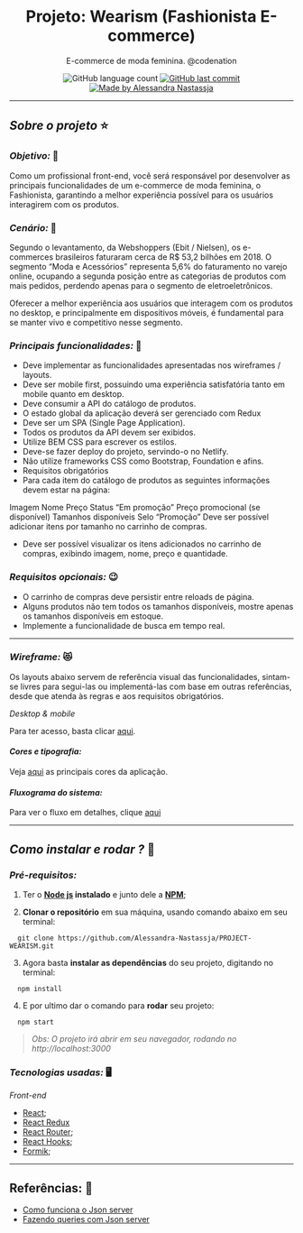 <h1 align="center">
  Projeto: Wearism (Fashionista E-commerce)
</h1>
<p align="center">E-commerce de moda feminina. @codenation</p>

<p align="center">
  <img alt="GitHub language count" src="https://img.shields.io/github/repo-size/Alessandra-Nastassja/PROJECT-WEARISM?color=%239175db">
  <a href="https://github.com/Alessandra-Nastassja/PROJECT-WEARISM/commits/master">
    <img alt="GitHub last commit" src="https://img.shields.io/github/last-commit/Alessandra-Nastassja/PROJECT-WEARISM?color=%239175db">
  </a>
  <a href="https://www.linkedin.com/in/alessandra-nastassja/">
    <img alt="Made by Alessandra Nastassja" src="https://img.shields.io/badge/made%20by-AlessandraNastassja-%239175db">
  </a>
</p>

****
## *Sobre o projeto* ⭐️

### *Objetivo:* 🚩

Como um profissional front-end, você será responsável por desenvolver as principais funcionalidades de um e-commerce de moda feminina, o Fashionista, garantindo a melhor experiência possível para os usuários interagirem com os produtos.

### *Cenário:* 👗

Segundo o levantamento, da Webshoppers (Ebit / Nielsen), os e-commerces brasileiros faturaram cerca de R$ 53,2 bilhões em 2018. O segmento “Moda e Acessórios” representa 5,6% do faturamento no varejo online, ocupando a segunda posição entre as categorias de produtos com mais pedidos, perdendo apenas para o segmento de eletroeletrônicos.

Oferecer a melhor experiência aos usuários que interagem com os produtos no desktop, e principalmente em dispositivos móveis, é fundamental para se manter vivo e competitivo nesse segmento.

### *Principais funcionalidades:* 📌 

- Deve implementar as funcionalidades apresentadas nos wireframes / layouts.
- Deve ser mobile first, possuindo uma experiência satisfatória tanto em mobile quanto em desktop.
- Deve consumir a API do catálogo de produtos.
- O estado global da aplicação deverá ser gerenciado com Redux
- Deve ser um SPA (Single Page Application).
- Todos os produtos da API devem ser exibidos.
- Utilize BEM CSS para escrever os estilos.
- Deve-se fazer deploy do projeto, servindo-o no Netlify.
- Não utilize frameworks CSS como Bootstrap, Foundation e afins.
- Requisitos obrigatórios
- Para cada item do catálogo de produtos as seguintes informações devem estar na página:

Imagem
Nome
Preço
Status “Em promoção”
Preço promocional (se disponível)
Tamanhos disponíveis
Selo “Promoção”
Deve ser possível adicionar itens por tamanho no carrinho de compras.

- Deve ser possível visualizar os itens adicionados no carrinho de compras, exibindo imagem, nome, preço e quantidade.

### *Requisitos opcionais:* 😉

- O carrinho de compras deve persistir entre reloads de página.
- Alguns produtos não tem todos os tamanhos disponíveis, mostre apenas os tamanhos disponíveis em estoque.
- Implemente a funcionalidade de busca em tempo real.

**** 
### *Wireframe:* 😻

Os layouts abaixo servem de referência visual das funcionalidades, sintam-se livres para segui-las ou implementá-las com base em outras referências, desde que atenda às regras e aos requisitos obrigatórios.

*Desktop & mobile*

Para ter acesso, basta clicar [aqui](https://github.com/Alessandra-Nastassja/PROJECT-WEARISM/wiki/Wireframe).

#### *Cores e tipografia:* 

Veja [aqui](https://github.com/Alessandra-Nastassja/PROJECT-WEARISM/wiki/Topografia-e-cores) as principais cores da aplicação.

#### *Fluxograma do sistema:* 

Para ver o fluxo em detalhes, clique [aqui](https://github.com/Alessandra-Nastassja/PROJECT-WEARISM/wiki/Fluxos-do-sistema)

****
## *Como instalar e rodar ?* 🚀
###  *Pré-requisitos:*
1. Ter o **[Node js](https://nodejs.org/en/) instalado** e junto dele a **[NPM](https://www.npmjs.com/)**;

2. **Clonar o repositório** em sua máquina, usando comando abaixo em seu terminal:

```
  git clone https://github.com/Alessandra-Nastassja/PROJECT-WEARISM.git
```

3. Agora basta **instalar as dependências** do seu projeto, digitando no terminal:

```
  npm install
```

4. E por ultimo dar o comando para **rodar** seu projeto:

```
  npm start
```

 > *Obs: O projeto irá abrir em seu navegador, rodando no http://localhost:3000*

### *Tecnologias usadas:* 🖥️

*Front-end*

* [React](https://pt-br.reactjs.org/docs/getting-started.html);
* [React Redux](https://redux.js.org/introduction/getting-started)
* [React Router](https://reacttraining.com/react-router/web/guides/quick-start);
* [React Hooks](https://pt-br.reactjs.org/docs/hooks-intro.html);
* [Formik](https://jaredpalmer.com/formik/docs/api/formik);

 ****
 ## Referências: 📑

 * [Como funciona o Json server](https://code.tutsplus.com/pt/tutorials/fake-rest-api-up-and-running-using-json-server--cms-27871)
 * [Fazendo queries com Json server](https://code.tutsplus.com/pt/tutorials/fake-rest-api-up-and-running-using-json-server--cms-27871)
